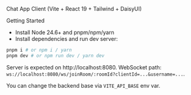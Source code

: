 Chat App Client (Vite + React 19 + Tailwind + DaisyUI)

Getting Started

- Install Node 24.6+ and pnpm/npm/yarn
- Install dependencies and run dev server:

```bash
pnpm i # or npm i / yarn
pnpm dev # or npm run dev / yarn dev
```

Server is expected on http://localhost:8080. WebSocket path: `ws://localhost:8080/ws/joinRoom/:roomId?clientId=...&username=...`.

You can change the backend base via `VITE_API_BASE` env var.






